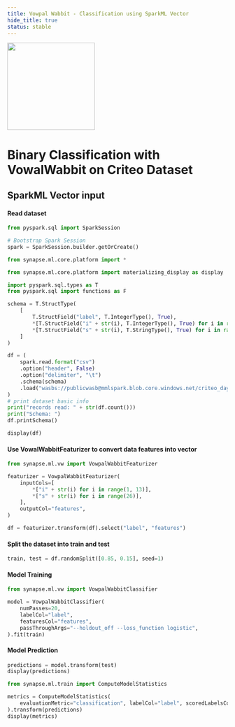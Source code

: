 ```yaml
---
title: Vowpal Wabbit - Classification using SparkML Vector
hide_title: true
status: stable
---
```

<img width="200" src="https://mmlspark.blob.core.windows.net/graphics/emails/vw-blue-dark-orange.svg" />

# Binary Classification with VowalWabbit on Criteo Dataset 


## SparkML Vector input

#### Read dataset


```python
from pyspark.sql import SparkSession

# Bootstrap Spark Session
spark = SparkSession.builder.getOrCreate()

from synapse.ml.core.platform import *

from synapse.ml.core.platform import materializing_display as display
```


```python
import pyspark.sql.types as T
from pyspark.sql import functions as F

schema = T.StructType(
    [
        T.StructField("label", T.IntegerType(), True),
        *[T.StructField("i" + str(i), T.IntegerType(), True) for i in range(1, 13)],
        *[T.StructField("s" + str(i), T.StringType(), True) for i in range(26)],
    ]
)

df = (
    spark.read.format("csv")
    .option("header", False)
    .option("delimiter", "\t")
    .schema(schema)
    .load("wasbs://publicwasb@mmlspark.blob.core.windows.net/criteo_day0_1k.csv.gz")
)
# print dataset basic info
print("records read: " + str(df.count()))
print("Schema: ")
df.printSchema()
```


```python
display(df)
```

#### Use VowalWabbitFeaturizer to convert data features into vector


```python
from synapse.ml.vw import VowpalWabbitFeaturizer

featurizer = VowpalWabbitFeaturizer(
    inputCols=[
        *["i" + str(i) for i in range(1, 13)],
        *["s" + str(i) for i in range(26)],
    ],
    outputCol="features",
)

df = featurizer.transform(df).select("label", "features")
```

#### Split the dataset into train and test


```python
train, test = df.randomSplit([0.85, 0.15], seed=1)
```

#### Model Training


```python
from synapse.ml.vw import VowpalWabbitClassifier

model = VowpalWabbitClassifier(
    numPasses=20,
    labelCol="label",
    featuresCol="features",
    passThroughArgs="--holdout_off --loss_function logistic",
).fit(train)
```

#### Model Prediction


```python
predictions = model.transform(test)
display(predictions)
```


```python
from synapse.ml.train import ComputeModelStatistics

metrics = ComputeModelStatistics(
    evaluationMetric="classification", labelCol="label", scoredLabelsCol="prediction"
).transform(predictions)
display(metrics)
```
